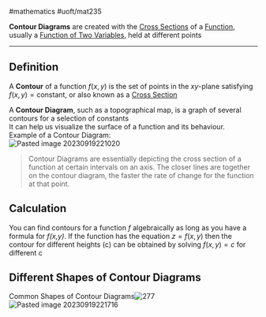 #mathematics #uoft/mat235 

**Contour Diagrams** are created with the [Cross Sections](Cross%20Section.md) of a [Function](Function.md), usually a [Function of Two Variables](Function%20of%20Two%20Variables.md), held at different points

---
## Definition
A **Contour** of a function $f(x,y)$ is the set of points in the $xy$-plane satisfying $f(x,y)=\text{constant}$, or also known as a [Cross Section](Cross%20Section.md)

A **Contour Diagram**, such as a topographical map, is a graph of several contours for a selection of constants  
It can help us visualize the surface of a function and its behaviour.  
	Example of a Contour Diagram:  
	![Pasted image 20230919221020](Pasted%20image%2020230919221020.png)

> Contour Diagrams are essentially depicting the cross section of a function at certain intervals on an axis. The closer lines are together on the contour diagram, the faster the rate of change for the function at that point.

## Calculation
You can find contours for a function *f* algebraically as long as you have a formula for *f(x,y)*. If the function has the equation $z = f(x,y)$ then the contour for different heights (c) can be obtained by solving $f(x,y)=c$ for different c

## Different Shapes of Contour Diagrams

Common Shapes of Contour Diagrams![277](Pasted%20image%2020240412135518.png)  
	![Pasted image 20230919221716](Pasted%20image%2020230919221716.png)